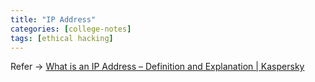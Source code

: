 ```yaml
---
title: "IP Address"
categories: [college-notes]
tags: [ethical hacking]
---
```


Refer -> [What is an IP Address – Definition and Explanation | Kaspersky](https://www.kaspersky.com/resource-center/definitions/what-is-an-ip-address)
